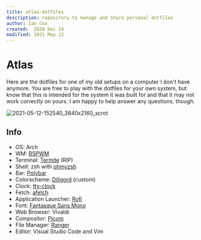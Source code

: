 ```yaml
---
title: atlas-dotfiles
description: repository to manage and share personal dotfiles
author: Ian Cox
created:  2020 Dec 24
modified: 2021 May 12
---
```


# Atlas

Here are the dotfiles for one of my old setups on a computer I don't have anymore. You are free to play with the dotfiles for your own system, but know that this is intended for the system it was built for and that it may not work correctly on yours. I am happy to help answer any questions, though.

![2021-05-12-152540_3840x2160_scrot](https://user-images.githubusercontent.com/30437001/118039414-edd91e80-b335-11eb-8b52-eac59b347582.png)

## Info

- OS: Arch
- WM: [BSPWM](https://github.com/baskerville/bspwm)
- Terminal: [Termite](https://github.com/thestinger/termite/) (RIP)
- Shell: zsh with [ohmyzsh](https://github.com/ohmyzsh/ohmyzsh)
- Bar: [Polybar](https://github.com/polybar/polybar)
- Colorscheme: [Diligord](https://github.com/Aerdian/diligord) (custom)
- Clock: [tty-clock](https://github.com/xorg62/tty-clock)
- Fetch: [afetch](https://github.com/13-CF/afetch)
- Application Launcher: [Rofi](https://github.com/davatorium/rofi)
- Font: [Fantasque Sans Mono](https://github.com/belluzj/fantasque-sans)
- Web Browser: Vivaldi
- Compositor: [Picom](https://github.com/yshui/picom)
- File Manager: [Ranger](https://github.com/ranger/ranger)
- Editor: Visual Studio Code and Vim

